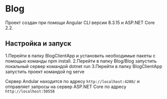 # Blog

Проект создан при помощи Angular CLI версии 8.3.15 и ASP.NET Core 2.2.

## Настройка и запуск

1.Перейти в папку BlogClientApp и установить необходимые пакеты с помощью команды npm install.
2.Перейти в папку Blog/Blog запустить локальный сервер командой dotnet run
3.Перейти в папку BlogClientApp запустить проект командой ng serve

Сервер Andular находится по адресу `http://localhost:4200/` и отправляет запросы на сервер ASP.NET Core по адресу `http://localhost:50558`
